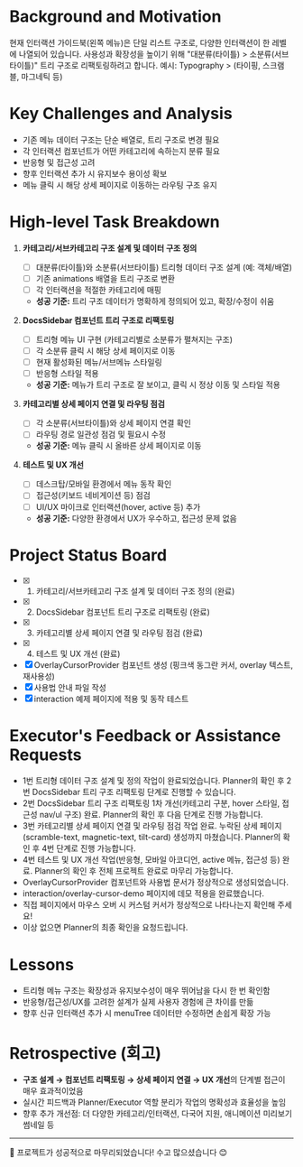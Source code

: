 # Background and Motivation

현재 인터랙션 가이드북(왼쪽 메뉴)은 단일 리스트 구조로, 다양한 인터랙션이 한 레벨에 나열되어 있습니다. 사용성과 확장성을 높이기 위해 "대분류(타이틀) > 소분류(서브타이틀)" 트리 구조로 리팩토링하려고 합니다. 예시: Typography > (타이핑, 스크램블, 마그네틱 등)

# Key Challenges and Analysis

- 기존 메뉴 데이터 구조는 단순 배열로, 트리 구조로 변경 필요
- 각 인터랙션 컴포넌트가 어떤 카테고리에 속하는지 분류 필요
- 반응형 및 접근성 고려
- 향후 인터랙션 추가 시 유지보수 용이성 확보
- 메뉴 클릭 시 해당 상세 페이지로 이동하는 라우팅 구조 유지

# High-level Task Breakdown

1. **카테고리/서브카테고리 구조 설계 및 데이터 구조 정의**

   - [ ] 대분류(타이틀)와 소분류(서브타이틀) 트리형 데이터 구조 설계 (예: 객체/배열)
   - [ ] 기존 animations 배열을 트리 구조로 변환
   - [ ] 각 인터랙션을 적절한 카테고리에 매핑
   - **성공 기준:** 트리 구조 데이터가 명확하게 정의되어 있고, 확장/수정이 쉬움

2. **DocsSidebar 컴포넌트 트리 구조로 리팩토링**

   - [ ] 트리형 메뉴 UI 구현 (카테고리별로 소분류가 펼쳐지는 구조)
   - [ ] 각 소분류 클릭 시 해당 상세 페이지로 이동
   - [ ] 현재 활성화된 메뉴/서브메뉴 스타일링
   - [ ] 반응형 스타일 적용
   - **성공 기준:** 메뉴가 트리 구조로 잘 보이고, 클릭 시 정상 이동 및 스타일 적용

3. **카테고리별 상세 페이지 연결 및 라우팅 점검**

   - [ ] 각 소분류(서브타이틀)와 상세 페이지 연결 확인
   - [ ] 라우팅 경로 일관성 점검 및 필요시 수정
   - **성공 기준:** 메뉴 클릭 시 올바른 상세 페이지로 이동

4. **테스트 및 UX 개선**
   - [ ] 데스크탑/모바일 환경에서 메뉴 동작 확인
   - [ ] 접근성(키보드 네비게이션 등) 점검
   - [ ] UI/UX 마이크로 인터랙션(hover, active 등) 추가
   - **성공 기준:** 다양한 환경에서 UX가 우수하고, 접근성 문제 없음

# Project Status Board

- [x] 1. 카테고리/서브카테고리 구조 설계 및 데이터 구조 정의 (완료)
- [x] 2. DocsSidebar 컴포넌트 트리 구조로 리팩토링 (완료)
- [x] 3. 카테고리별 상세 페이지 연결 및 라우팅 점검 (완료)
- [x] 4. 테스트 및 UX 개선 (완료)
- [x] OverlayCursorProvider 컴포넌트 생성 (핑크색 동그란 커서, overlay 텍스트, 재사용성)
- [x] 사용법 안내 파일 작성
- [x] interaction 예제 페이지에 적용 및 동작 테스트

# Executor's Feedback or Assistance Requests

- 1번 트리형 데이터 구조 설계 및 정의 작업이 완료되었습니다. Planner의 확인 후 2번 DocsSidebar 트리 구조 리팩토링 단계로 진행할 수 있습니다.
- 2번 DocsSidebar 트리 구조 리팩토링 1차 개선(카테고리 구분, hover 스타일, 접근성 nav/ul 구조) 완료. Planner의 확인 후 다음 단계로 진행 가능합니다.
- 3번 카테고리별 상세 페이지 연결 및 라우팅 점검 작업 완료. 누락된 상세 페이지(scramble-text, magnetic-text, tilt-card) 생성까지 마쳤습니다. Planner의 확인 후 4번 단계로 진행 가능합니다.
- 4번 테스트 및 UX 개선 작업(반응형, 모바일 아코디언, active 메뉴, 접근성 등) 완료. Planner의 확인 후 전체 프로젝트 완료로 마무리 가능합니다.
- OverlayCursorProvider 컴포넌트와 사용법 문서가 정상적으로 생성되었습니다.
- interaction/overlay-cursor-demo 페이지에 데모 적용을 완료했습니다.
- 직접 페이지에서 마우스 오버 시 커스텀 커서가 정상적으로 나타나는지 확인해 주세요!
- 이상 없으면 Planner의 최종 확인을 요청드립니다.

# Lessons

- 트리형 메뉴 구조는 확장성과 유지보수성이 매우 뛰어남을 다시 한 번 확인함
- 반응형/접근성/UX를 고려한 설계가 실제 사용자 경험에 큰 차이를 만듦
- 향후 신규 인터랙션 추가 시 menuTree 데이터만 수정하면 손쉽게 확장 가능

# Retrospective (회고)

- **구조 설계 → 컴포넌트 리팩토링 → 상세 페이지 연결 → UX 개선**의 단계별 접근이 매우 효과적이었음
- 실시간 피드백과 Planner/Executor 역할 분리가 작업의 명확성과 효율성을 높임
- 향후 추가 개선점: 더 다양한 카테고리/인터랙션, 다국어 지원, 애니메이션 미리보기 썸네일 등

---

🎉 프로젝트가 성공적으로 마무리되었습니다! 수고 많으셨습니다 😊
